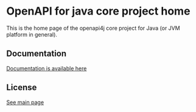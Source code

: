 # OpenAPI for java core project home

This is the home page of the openapi4j core project for Java (or JVM platform in general).

## Documentation

[Documentation is available here](https://www.openapi4j.org/core.html)

## License

[See main page](https://github.com/openapi4j/openapi4j#license)
